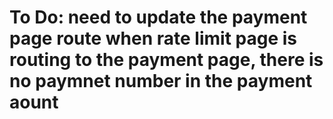 # To Do: need to update the payment page route when rate limit page is routing to the payment page, there is no paymnet number in the payment aount
